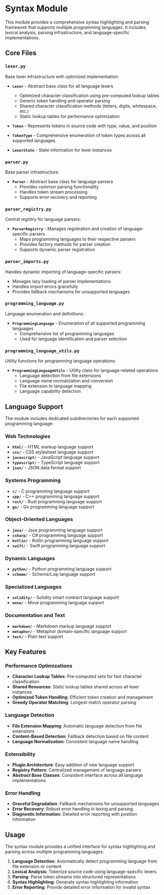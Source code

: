 # Syntax Module

This module provides a comprehensive syntax highlighting and parsing framework that supports multiple programming languages. It includes lexical analysis, parsing infrastructure, and language-specific implementations.

## Core Files

### `lexer.py`
Base lexer infrastructure with optimized implementation:

- **`Lexer`** - Abstract base class for all language lexers
  - Optimized character classification using pre-computed lookup tables
  - Generic token handling and operator parsing
  - Shared character classification methods (letters, digits, whitespace, etc.)
  - Static lookup tables for performance optimization

- **`Token`** - Represents tokens in source code with type, value, and position
- **`TokenType`** - Comprehensive enumeration of token types across all supported languages
- **`LexerState`** - State information for lexer instances

### `parser.py`
Base parser infrastructure:

- **`Parser`** - Abstract base class for language parsers
  - Provides common parsing functionality
  - Handles token stream processing
  - Supports error recovery and reporting

### `parser_registry.py`
Central registry for language parsers:

- **`ParserRegistry`** - Manages registration and creation of language-specific parsers
  - Maps programming languages to their respective parsers
  - Provides factory methods for parser creation
  - Supports dynamic parser registration

### `parser_imports.py`
Handles dynamic importing of language-specific parsers:

- Manages lazy loading of parser implementations
- Handles import errors gracefully
- Provides fallback mechanisms for unsupported languages

### `programming_language.py`
Language enumeration and definitions:

- **`ProgrammingLanguage`** - Enumeration of all supported programming languages
  - Comprehensive list of programming languages
  - Used for language identification and parser selection

### `programming_language_utils.py`
Utility functions for programming language operations:

- **`ProgrammingLanguageUtils`** - Utility class for language-related operations
  - Language detection from file extensions
  - Language name normalization and conversion
  - File extension to language mapping
  - Language capability detection

## Language Support

The module includes dedicated subdirectories for each supported programming language:

### Web Technologies
- **`html/`** - HTML markup language support
- **`css/`** - CSS stylesheet language support
- **`javascript/`** - JavaScript language support
- **`typescript/`** - TypeScript language support
- **`json/`** - JSON data format support

### Systems Programming
- **`c/`** - C programming language support
- **`cpp/`** - C++ programming language support
- **`rust/`** - Rust programming language support
- **`go/`** - Go programming language support

### Object-Oriented Languages
- **`java/`** - Java programming language support
- **`csharp/`** - C# programming language support
- **`kotlin/`** - Kotlin programming language support
- **`swift/`** - Swift programming language support

### Dynamic Languages
- **`python/`** - Python programming language support
- **`scheme/`** - Scheme/Lisp language support

### Specialized Languages
- **`solidity/`** - Solidity smart contract language support
- **`move/`** - Move programming language support

### Documentation and Text
- **`markdown/`** - Markdown markup language support
- **`metaphor/`** - Metaphor domain-specific language support
- **`text/`** - Plain text support

## Key Features

### Performance Optimizations
- **Character Lookup Tables**: Pre-computed sets for fast character classification
- **Shared Resources**: Static lookup tables shared across all lexer instances
- **Optimized Token Handling**: Efficient token creation and management
- **Greedy Operator Matching**: Longest-match operator parsing

### Language Detection
- **File Extension Mapping**: Automatic language detection from file extensions
- **Content-Based Detection**: Fallback detection based on file content
- **Language Normalization**: Consistent language name handling

### Extensibility
- **Plugin Architecture**: Easy addition of new language support
- **Registry Pattern**: Centralized management of language parsers
- **Abstract Base Classes**: Consistent interface across all language implementations

### Error Handling
- **Graceful Degradation**: Fallback mechanisms for unsupported languages
- **Error Recovery**: Robust error handling in lexing and parsing
- **Diagnostic Information**: Detailed error reporting with position information

## Usage

The syntax module provides a unified interface for syntax highlighting and parsing across multiple programming languages:

1. **Language Detection**: Automatically detect programming language from file extension or content
2. **Lexical Analysis**: Tokenize source code using language-specific lexers
3. **Parsing**: Parse token streams into structured representations
4. **Syntax Highlighting**: Generate syntax highlighting information
5. **Error Reporting**: Provide detailed error information for invalid syntax
